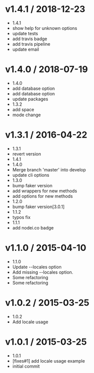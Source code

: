 
v1.4.1 / 2018-12-23
===================

  * 1.4.1
  * show help for unknown options
  * update tests
  * add travis badge
  * add travis pipeline
  * update email

v1.4.0 / 2018-07-19
===================

  * 1.4.0
  * add database option
  * add database option
  * update packages
  * 1.3.2
  * add space
  * mode change

v1.3.1 / 2016-04-22
===================

  * 1.3.1
  * revert version
  * 1.4.1
  * 1.4.0
  * Merge branch 'master' into develop
  * update cli options
  * 1.3.0
  * bump faker version
  * add wrappers for new methods
  * add options for new methods
  * 1.2.0
  * bump faker version[3.0.1]
  * 1.1.2
  * typos fix
  * 1.1.1
  * add nodei.co badge

v1.1.0 / 2015-04-10
===================

  * 1.1.0
  * Update --locales option
  * Add missing --locales option.
  * Some refactoring
  * Some refactoring

v1.0.2 / 2015-03-25
===================

  * 1.0.2
  * Add locale usage

v1.0.1 / 2015-03-25
===================

  * 1.0.1
  * [fixes#1] add locale usage example
  * initial commit
